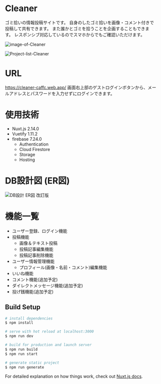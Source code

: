 # Cleaner
ゴミ拾いの情報投稿サイトです。
自身のしたゴミ拾いを画像・コメント付きで投稿して共有できます。
また誰かとゴミを拾うことを企画することもできます。
レスポンシブ対応しているのでスマホからでもご確認いただけます。

![image-of-Cleaner](https://user-images.githubusercontent.com/65007308/99279204-4d68dc80-2873-11eb-81bc-42e8d7dee053.png)

![Project-list-Cleaner](https://user-images.githubusercontent.com/65007308/99282796-80ad6a80-2877-11eb-9984-1d07994ead3b.png)


# URL
https://cleaner-caffc.web.app/
画面右上部のゲストログインボタンから、メールアドレスとパスワードを入力せずにログインできます。

# 使用技術
- Nuxt.js 2.14.0
- Vuetify 1.11.2
- firebase 7.24.0
  - Authentication
  - Cloud Firestore
  - Storage
  - Hosting

# DB設計図 (ER図)
![DB設計 ER図 改訂版](https://user-images.githubusercontent.com/65007308/99282274-d33a5700-2876-11eb-96e4-2a7dce4933bc.jpg)


# 機能一覧

- ユーザー登録、ログイン機能
- 投稿機能
  - 画像＆テキスト投稿
  - 投稿記事編集機能
  - 投稿記事削除機能
- ユーザー情報管理機能
  - プロフィール(画像・名前・コメント)編集機能
- いいね機能
- コメント機能(追加予定)
- ダイレクトメッセージ機能(追加予定)
- 投げ銭機能(追加予定)

## Build Setup

```bash
# install dependencies
$ npm install

# serve with hot reload at localhost:3000
$ npm run dev

# build for production and launch server
$ npm run build
$ npm run start

# generate static project
$ npm run generate
```

For detailed explanation on how things work, check out [Nuxt.js docs](https://nuxtjs.org).
